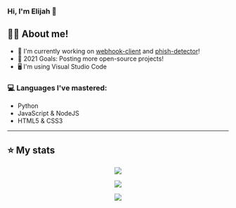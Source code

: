 
### Hi, I'm Elijah 👋


## 👨‍🎓 About me!

- 🤖 I'm currently working on [webhook-client](https://github.com/ElijahGives/webhook-client) and [phish-detector](https://github.com/ElijahGives/phish-detector)!
- 🥅 2021 Goals: Posting more open-source projects!
- 🖥 I'm using Visual Studio Code 

### 💻 Languages I've mastered:
- Python
- JavaScript & NodeJS
- HTML5 & CSS3
---

## ⭐ My stats
<div align="center">

![](https://github-readme-streak-stats.herokuapp.com/?user=ElijahGives&count_private=true&show_icons=true&theme=radical&hide_border=true&hide_title=true)

![](https://github-readme-stats.vercel.app/api?username=ElijahGives&include_all_commits=true&show_icons=true&hide_border=true&hide_title=true&count_private=true&theme=radical)

![](https://github-readme-stats.vercel.app/api/top-langs/?username=ElijahGives&layout=compact&count_private=true&langs_count=8&hide_border=true&theme=radical)

</div>
